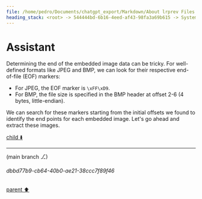 ```yaml
---
file: /home/pedro/Documents/chatgpt_export/Markdown/About lrprev Files.md
heading_stack: <root> -> 544444bd-6b16-4eed-af43-98fa3a69b615 -> System -> 86c13176-225a-4bd5-97f5-f991207f5a43 -> System -> aaa2fe2d-7be2-4569-b4c4-7213cdb836d2 -> User -> 0914aa28-090b-435f-9ca1-8f7c0c62dc03 -> Assistant -> aaa20132-873b-43c5-ab60-59f9c8d01e05 -> User -> f79f78e3-7957-4083-89b1-e600a0c5019c -> Assistant -> aaa270bf-98d9-4562-a7d0-c101b527dd39 -> User -> 4cbd0c39-1237-4a7c-ab24-4e28585e6283 -> Assistant -> aaa2a778-f433-430a-81e3-453effcca283 -> User -> ddbfa15c-8c01-4a83-bdfe-76fdae4b5c23 -> Assistant -> b7e3a3d0-43f3-4493-8902-261673d3eda6 -> Tool -> 923beb7c-8b2b-49ba-9238-511fe70f8ad7 -> Assistant -> aaa2a102-75b1-4902-b8e8-ccb2dcee962f -> User -> dc8ece6b-164d-4295-b4c0-59e52c77fad9 -> Assistant
---
```

# Assistant

Determining the end of the embedded image data can be tricky. For well-defined formats like JPEG and BMP, we can look for their respective end-of-file (EOF) markers:

- For JPEG, the EOF marker is `\xFF\xD9`.
- For BMP, the file size is specified in the BMP header at offset 2-6 (4 bytes, little-endian).

We can search for these markers starting from the initial offsets we found to identify the end points for each embedded image. Let's go ahead and extract these images.

[child ⬇️](#dbbd77b9-cb64-40b0-ae21-38ccc7f89f46)

---

(main branch ⎇)
###### dbbd77b9-cb64-40b0-ae21-38ccc7f89f46
[parent ⬆️](#dc8ece6b-164d-4295-b4c0-59e52c77fad9)
